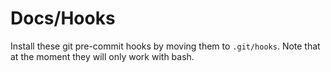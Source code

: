 # Docs/Hooks

Install these git pre-commit hooks by moving them to `.git/hooks`. Note that
at the moment they will only work with bash.
